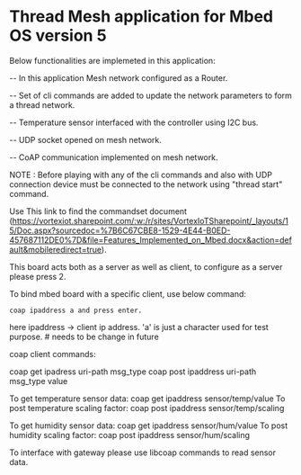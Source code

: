 # Thread Mesh application for Mbed OS version 5

Below functionalities are implemeted in this application:

-- In this application Mesh network configured as a Router.

-- Set of cli commands are added to update the network parameters to form a thread network.

-- Temperature sensor interfaced with the controller using I2C bus.

-- UDP socket opened on mesh network.

-- CoAP communication implemented on mesh network.

NOTE : Before playing with any of the cli commands and also with UDP connection device must be connected to the network using "thread start" command. 

Use This link to find the commandset document (https://vortexiot.sharepoint.com/:w:/r/sites/VortexIoTSharepoint/_layouts/15/Doc.aspx?sourcedoc=%7B6C67CBE8-1529-4E44-B0ED-457687112DE0%7D&file=Features_Implemented_on_Mbed.docx&action=default&mobileredirect=true).

This board acts both as a server as well as client, to configure as a server please press 2.

To bind mbed board with a specific client, use below command:

    coap ipaddress a and press enter. 

here ipaddress -> client ip address.
'a' is just a character used for test purpose. # needs to be change in future


coap client commands:

coap get ipadress uri-path msg_type
coap post ipaddress uri-path msg_type value

To get temperature sensor data: coap get ipaddress sensor/temp/value
To post temperature scaling factor: coap post ipaddress sensor/temp/scaling

To get humidity sensor data: coap get ipaddress sensor/hum/value
To post humidity scaling factor: coap post ipaddress sensor/hum/scaling

To interface with gateway please use libcoap commands to read sensor data.





